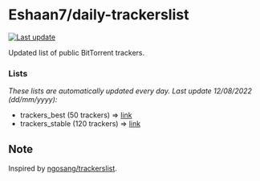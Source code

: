 
# Eshaan7/daily-trackerslist 

[![Last update](https://img.shields.io/badge/Last%20update-12/08/2022-blue.svg)](#)

Updated list of public BitTorrent trackers.

### Lists
*These lists are automatically updated every day. Last update 12/08/2022 (_dd/mm/yyyy_):*

* trackers_best (50 trackers) => [link](https://raw.githubusercontent.com/eshaan7/daily-trackerslist/master/trackers_best.txt)
* trackers_stable (120 trackers) => [link](https://raw.githubusercontent.com/eshaan7/daily-trackerslist/master/trackers_stable.txt)

## Note

Inspired by [ngosang/trackerslist](https://github.com/ngosang/trackerslist).
